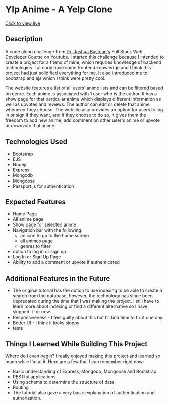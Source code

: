 # Ylp Anime - A Yelp Clone

[Click to view live](https://yanime.onrender.com/)

## Description

A code along challenge from [Dr. Joshua Bastean's](https://www.youtube.com/watch?v=0xHErfmj1F4&list=PLQSmIhc0GVPPhpBAC3y6xChtOz3RJ8abN&index=137) Full Stack Web Developer Course on Youtube. I started this challenge because I intended to create a project for a friend of mine, which requries knowledge of backend technologies. I already have some frontend knowledge and I think this project had just solidified everything for me. It also introduced me to bootstrap and ejs which I think were pretty cool.

The website features a list of all users' anime lists and can be filtered based on genre. Each anime is associated with 1 user who is the author. It has a show page for that particular anime which displays different information as well as upvotes and reviews. The author can edit or delete that anime whenever they choose. The website also provides an option for users to log in or sign if they want, and if they choose to do so, it gives them the freedom to add new anime, add comment on other user's anime or upvote or downvote that anime.

## Technologies Used  
- Bootstrap
- EJS
- Nodejs
- Express
- Mongodb
- Mongoose
- Passport.js for authentication
## Expected Features
- Home Page
- All anime page
- Show page for selected anime
- Navigation bar with the following:
	- an icon to go to the home screen
	- all animes page
	- genres to filter
 - option to log in or sign up
- Log In or Sign Up Page
- Ability to add a comment or upvote if authenticated

## Additional Features in the Future
- The original tutorial has the option to use indexing to be able to create a search from the database, however, the technology has since been deprecated during the time that I was making the project. I still have to learn more about indexing or find a different alternative so I have skipped it for now.
- Responsiveness - I feel guilty about this but I'll find time to fix it one day.
- Better UI - I think it looks sloppy
- tests

## Things I Learned While Building This Project
Where do I even begin? I really enjoyed making this project and learned so much while I'm at it. Here are a few that I can remember right now:
- Basic understanding of Express, Mongodb, Mongoose and Bootstrap
- RESTful applications
- Using schema to determine the structure of data
- Routing
- The tutorial also gave a very basic explanation of authentication and authorization.

